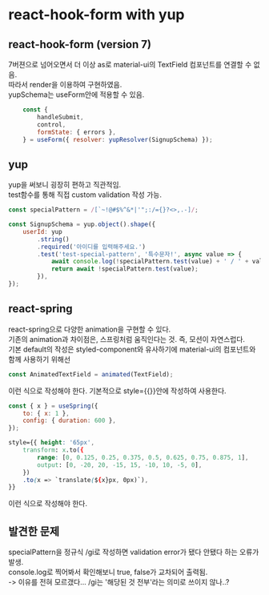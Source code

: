 # react-hook-form with yup

## react-hook-form (version 7)
7버젼으로 넘어오면서 더 이상 as로 material-ui의 TextField 컴포넌트를 연결할 수 없음.  
따라서 render을 이용하여 구현하였음.  
yupSchema는 useForm안에 적용할 수 있음.  
```javascript
    const {
        handleSubmit,
        control,
        formState: { errors },
    } = useForm({ resolver: yupResolver(SignupSchema) });
```

## yup
yup을 써보니 굉장히 편하고 직관적임.  
test함수를 통해 직접 custom validation 작성 가능.  
```javascript
const specialPattern = /[`~!@#$%^&*|'";:/={}?<>,.-]/;

const SignupSchema = yup.object().shape({
    userId: yup
        .string()
        .required('아이디를 입력해주세요.')
        .test('test-special-pattern', '특수문자!', async value => {
            await console.log(!specialPattern.test(value) + ' / ' + value);
            return await !specialPattern.test(value);
        }),
});
```

## react-spring
react-spring으로 다양한 animation을 구현할 수 있다.  
기존의 animation과 차이점은, 스프링처럼 움직인다는 것. 즉, 모션이 자연스럽다.  
기본 default의 작성은 styled-component와 유사하기에 material-ui의 컴포넌트와 함께 사용하기 위해선  
```javascript
const AnimatedTextField = animated(TextField);
```
이런 식으로 작성해야 한다. 
기본적으로 style={{}}안에 작성하여 사용한다.
```javascript
const { x } = useSpring({
    to: { x: 1 },
    config: { duration: 600 },
});
```
```css
style={{ height: '65px',
    transform: x.to({
        range: [0, 0.125, 0.25, 0.375, 0.5, 0.625, 0.75, 0.875, 1],
        output: [0, -20, 20, -15, 15, -10, 10, -5, 0],
    })
    .to(x => `translate(${x}px, 0px)`),
}}
```

이런 식으로 작성해야 한다.  


## 발견한 문제
specialPattern을 정규식 /gi로 작성하면 validation error가 됐다 안됐다 하는 오류가 발생.  
console.log로 찍어봐서 확인해보니 true, false가 교차되어 출력됨.  
-> 이유를 전혀 모르갰다... /gi는 '해당된 것 전부'라는 의미로 쓰이지 않나..?  
